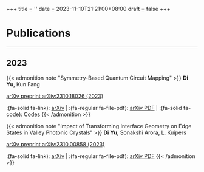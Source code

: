 +++
title = ''
date = 2023-11-10T21:21:00+08:00
draft = false
+++

# Publications
---
## 2023
{{< admonition note "Symmetry-Based Quantum Circuit Mapping" >}}
**Di Yu**, Kun Fang

[arXiv preprint arXiv:2310.18026 (2023)](https://arxiv.org/abs/2310.18026)

:(fa-solid fa-link): [arXiv](https://arxiv.org/abs/2310.18026) | :(fa-regular fa-file-pdf): [arXiv PDF](https://arxiv.org/pdf/2310.18026.pdf) | :(fa-solid fa-code): [Codes](https://github.com/nagato-D/symmetry-based-quantum-circuit-mapping)
{{< /admonition >}}


{{< admonition note "Impact of Transforming Interface Geometry on Edge States in Valley Photonic Crystals" >}}
**Di Yu**, Sonakshi Arora, L. Kuipers

[arXiv preprint arXiv:2310.00858 (2023)](https://arxiv.org/abs/2310.00858)

:(fa-solid fa-link): [arXiv](https://arxiv.org/abs/2310.00858) | :(fa-regular fa-file-pdf): [arXiv PDF](https://arxiv.org/pdf/2310.00858.pdf)
{{< /admonition >}}